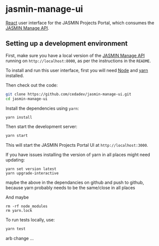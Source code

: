 # jasmin-manage-ui

[React](https://reactjs.org/) user interface for the JASMIN Projects Portal,
which consumes the [JASMIN Manage API](https://github.com/cedadev/jasmin-manage).

## Setting up a development environment

First, make sure you have a local version of the
[JASMIN Manage API](https://github.com/cedadev/jasmin-manage)
running on `http://localhost:8000`, as per the instructions in the `README`.

To install and run this user interface, first you will need [Node](https://nodejs.dev/) and
[yarn](https://yarnpkg.com/) installed.

Then check out the code:

```sh
git clone https://github.com/cedadev/jasmin-manage-ui.git
cd jasmin-manage-ui
```

Install the dependencies using `yarn`:

```sh
yarn install 
```

Then start the development server:

```sh
yarn start
```

This will start the JASMIN Projects Portal UI at `http://localhost:3000`.


If you have issues installing the version of yarn in all places might need updating:
```
yarn set version latest
yarn upgrade-interactive  
```
maybe the above in the dependancies on github and push to github, because yarn probably needs to be the same/close in all places

And maybe
```
rm -rf node_modules 
rm yarn.lock 
```

To run tests locally, use:
```sh
yarn test
```

arb change ...